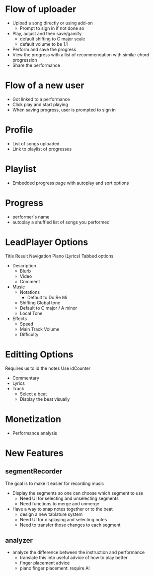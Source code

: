 Flow of uploader
================

* Upload a song directly or using add-on
  * Prompt to sign in if not done so
* Play, adjust and then save/gamify
  * default shifting to C major scale
  * default volume to be 1.1
* Perform and save the progress
* View the progress with a list of recommendation with similar chord progression
* Share the performance

Flow of a new user
==================

* Got linked to a performance
* Click play and start playing
* When saving progress, user is prompted to sign in

Profile
=======

* List of songs uploaded
* Link to playlist of progresses

Playlist
========

* Embedded progress page with autoplay and sort options

Progress
========

* performer's name
* autoplay a shuffled list of songs you performed

LeadPlayer Options
==================
Title
Result
Navigation
Piano
(Lyrics)
Tabbed options

* Description
  * Blurb
  * Video
  * Comment
* Music
  * Notations
    * Default to Do Re Mi
  *  Shifting Global tone
    * Default to C major / A minor
  * Local Tone
* Effects
  * Speed
  * Main Track Volume
  * Difficulty

Editting Options
================
Requires us to id the notes
Use idCounter

* Commentary
* Lyrics
* Track
  * Select a beat
  * Display the beat visually

Monetization
============

* Performance analysis

New Features
============

## segmentRecorder
The goal is to make it easier for recording music

* Display the segments so one can choose which segment to use
  * Need UI for selecting and unselecting segments
  * Need functions to merge and unmerge
* Have a way to snap notes together or to the beat
  * design a new tablature system
  * Need UI for displaying and selecting notes
  * Need to transfer those changes to each segment

## analyzer

* analyze the difference between the instruction and performance
  * translate this into useful advice of how to play better
  * finger placement advice
  * piano finger placement: require AI
